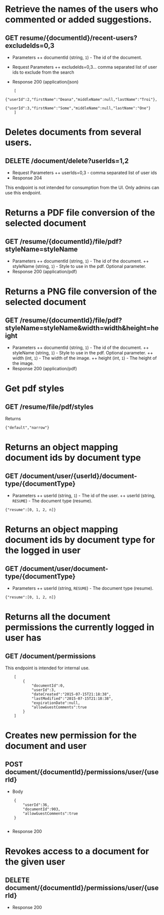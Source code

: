 # Retrieve the names of the users who commented or added suggestions.
## GET resume/{documentId}/recent-users?excludeIds=0,3
+ Parameters
	++ documentId (string, `1`) - The id of the document.
+ Request Parameters
	++ excludeIds=0,3... comma separated list of user ids to exclude from the search
	
+ Response 200 (application/json)
```
	[
		{"userId":2,"firstName":"Deana","middleName":null,"lastName":"Troi"},
		{"userId":3,"firstName":"Some","middleName":null,"lastName":"One"}
	]
``` 

# Deletes documents from several users.
## DELETE /document/delete?userIds=1,2
+ Request Parameters
	++ userIds=0,3 - comma separated list of user ids
+ Response 204

This endpoint is not intended for consumption from the UI. Only admins can use this endpoint.

# Returns a PDF file conversion of the selected document
## GET /resume/{documentId}/file/pdf?styleName=styleName
+ Parameters
	++ documentId (string, `1`) - The id of the document.
	++ styleName (string, `1`) - Style to use in the pdf. Optional parameter. 
+ Response 200 (application/pdf)


# Returns a PNG file conversion of the selected document
## GET /resume/{documentId}/file/pdf?styleName=styleName&width=width&height=height
+ Parameters
	++ documentId (string, `1`) - The id of the document.
	++ styleName (string, `1`) - Style to use in the pdf. Optional parameter. 
	++ width (int, `1`) - The width of the image.
	++ height (int, `1`) - The height of the image.
+ Response 200 (application/pdf)

# Get pdf styles
## GET /resume/file/pdf/styles
Returns
```
{"default","narrow"}
```

# Returns an object mapping document ids by document type 
## GET /document/user/{userId}/document-type/{documentType}
+ Parameters
	++ userId (string, `1`) - The id of the user.
	++ userId (string, `RESUME`) - The document type (resume).

```
{"resume":[0, 1, 2, n]}
```

# Returns an object mapping document ids by document type for the logged in user
## GET /document/user/document-type/{documentType}
+ Parameters
	++ userId (string, `RESUME`) - The document type (resume).

```
{"resume":[0, 1, 2, n]}
```

# Returns all the document permissions the currently logged in user has
## GET /document/permissions
This endpoint is intended for internal use.

```
	[
		{
			"documentId":0,
			"userId":3,
			"dateCreated":"2015-07-15T21:18:38",
			"lastModified":"2015-07-15T21:18:38",
			"expirationDate":null,
			"allowGuestComments":true
		}
	]
```

# Creates new permission for the document and user
## POST document/{documentId}/permissions/user/{userId}
+ Body 
```
	{
		"userId":36,
		"documentId":903,
		"allowGuestComments":true
	}
	
```

+ Response 200


# Revokes access to a document for the given user
## DELETE document/{documentId}/permissions/user/{userId}
+ Response 200
